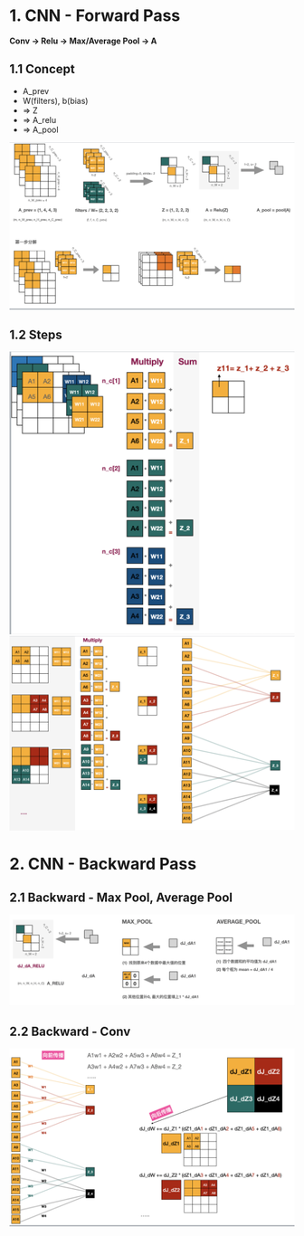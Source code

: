 # 1. CNN - Forward Pass

**Conv -> Relu -> Max/Average Pool -> A**

## 1.1 Concept
- A_prev
- W(filters), b(bias)
- => Z
- => A_relu
- => A_pool

![image](./README_IMG/1.png)

## 1.2 Steps
![image](./README_IMG/3.png)
![image](./README_IMG/4.png)


# 2. CNN - Backward Pass

## 2.1 Backward - Max Pool, Average Pool
![image](./README_IMG/2.png)

## 2.2 Backward - Conv
![image](./README_IMG/5.png)